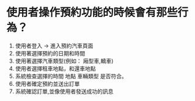 # 使用者操作預約功能的時候會有那些行為？

1. 使用者登入 -> 進入預約汽車頁面
2. 使用著選擇預約的日期和時間
3. 使用著選擇汽車類型(例如： 廂型車,轎車)
4. 使用者選擇租車地點，和還車地點
5. 系統檢查選擇的時間 地點 車輛類型 是否符合。
6. 使用者確定預約並送出訂單
7. 系統確認訂單,並像使用者發送成功的訊息